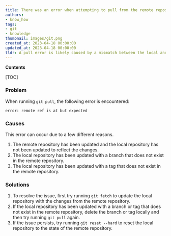 ```yaml
---
title: There was an error when attempting to pull from the remote repository the remote reference is different from the expected reference
authors:
- know_how
tags:
- git
- knowledge
thumbnail: images/git.png
created_at: 2023-04-18 00:00:00
updated_at: 2023-04-18 00:00:00
tldr: A pull error is likely caused by a mismatch between the local and remote repository versions.
---
```


**Contents**

[TOC]

### Problem
When running `git pull`, the following error is encountered:

`error: remote ref is at but expected`

### Causes
This error can occur due to a few different reasons. 

1. The remote repository has been updated and the local repository has not been updated to reflect the changes. 
2. The local repository has been updated with a branch that does not exist in the remote repository. 
3. The local repository has been updated with a tag that does not exist in the remote repository. 

### Solutions
1. To resolve the issue, first try running `git fetch` to update the local repository with the changes from the remote repository.
2. If the local repository has been updated with a branch or tag that does not exist in the remote repository, delete the branch or tag locally and then try running `git pull` again.
3. If the issue persists, try running `git reset --hard` to reset the local repository to the state of the remote repository.
